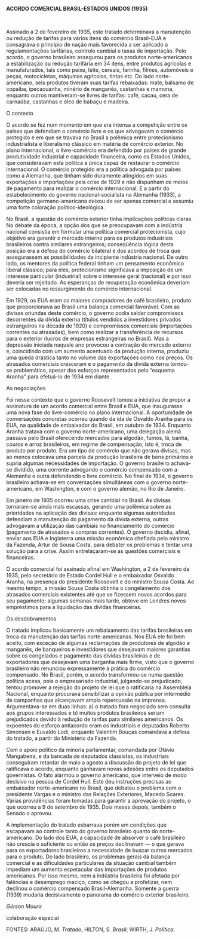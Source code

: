 **ACORDO COMERCIAL BRASIL-ESTADOS UNIDOS (1935)**

 

Assinado a 2 de fevereiro de 1935, este tratado determinava a manutenção
ou redução de tarifas para vários itens do comércio Brasil-EUA e
consagrava o princípio de nação mais favorecida a ser aplicado a
regulamentações tarifárias, controle cambial e taxas de importação. Pelo
acordo, o governo brasileiro assegurou para os produtos norte-americanos
a estabilização ou redução tarifária em 34 itens, entre produtos
agrícolas e manufaturados, tais como peixe, leite, cereais, farinha,
filmes, automóveis e peças, motocicletas, máquinas agrícolas, tintas
etc. Do lado norte-americano, seis produtos tiveram suas tarifas
rebaixadas: mate, bálsamo de copaíba, ipecacuanha, minério de manganês,
castanhas e mamona, enquanto outros mantiveram-se livres de tarifas:
café, cacau, cera de carnaúba, castanhas e óleo de babaçu e madeira.

O contexto

O acordo se fez num momento em que era intensa a competição entre os
países que defendiam o comércio livre e os que advogavam o comércio
protegido e em que se travava no Brasil a polêmica entre protecionismo
industrialista e liberalismo clássico em matéria de comércio exterior.
No plano internacional, o livre-comércio era defendido por países de
grande produtividade industrial e capacidade financeira, como os Estados
Unidos, que consideravam esta política a única capaz de restaurar o
comércio internacional. O comércio protegido era a política advogada por
países como a Alemanha, que tinham sido duramente atingidos em suas
exportações e importações pela crise de 1929 e não dispunham de meios de
pagamento para realizar o comércio internacional. E a partir do
estabelecimento do governo nacional-socialista na Alemanha (1933), a
competição germano-americana deixou de ser apenas comercial e assumiu
uma forte coloração político-ideológica.

No Brasil, a questão do comércio exterior tinha implicações políticas
claras. No debate da época, a opção dos que se preocupavam com a
indústria nacional consistia em formular uma política comercial
protecionista, cujo objetivo era garantir o mercado interno para os
produtos industriais brasileiros contra similares estrangeiros;
conseqüência lógica desta posição era a defesa do comércio bilateral e
dos acordos de troca que assegurassem as possibilidades da incipiente
indústria nacional. De outro lado, os mentores da política federal
tinham um pensamento econômico liberal clássico; para eles,
protecionismo significava a imposição de um interesse particular
(industrial) sobre o interesse geral (nacional) e por isso deveria ser
rejeitado. As esperanças de recuperação econômica deveriam ser colocadas
no ressurgimento do comércio internacional.

Em 1929, os EUA eram os maiores compradores de café brasileiro, produto
que proporcionava ao Brasil uma balança comercial favorável. Com as
divisas oriundas deste comércio, o governo podia saldar compromissos
decorrentes da dívida externa (títulos vendidos a investidores privados
estrangeiros na década de 1920) e compromissos comerciais (importações
correntes ou atrasadas), bem como realizar a transferência de recursos
para o exterior (lucros de empresas estrangeiras no Brasil). Mas a
depressão iniciada naquele ano provocou a contração do mercado externo
e, coincidindo com um aumento acentuado da produção interna, produziu
uma queda drástica tanto no volume das exportações como nos preços. Os
atrasados comerciais cresceram e o pagamento da dívida externa tornou-se
problemático, apesar dos esforços representados pelo “esquema Aranha”
para efetuá-lo de 1934 em diante.

As negociações

Foi nesse contexto que o governo Roosevelt tomou a iniciativa de propor
a assinatura de um acordo comercial entre Brasil e EUA, que inaugurasse
uma nova fase do livre-comércio no plano internacional. A oportunidade
de conversações concretas ocorreu quando da ida de Osvaldo Aranha para
os EUA, na qualidade de embaixador do Brasil, em outubro de 1934.
Enquanto Aranha tratava com o governo norte-americano, uma delegação
alemã passava pelo Brasil oferecendo mercados para algodão, fumos, lã,
banha, couros e arroz brasileiros, em regime de compensação, isto é,
troca de produto por produto. Era um tipo de comércio que não gerava
divisas, mas ao menos colocava uma parcela da produção brasileira de
bens primários e supria algumas necessidades de importação. O governo
brasileiro achava-se dividido, uma corrente advogando o comércio
compensado com a Alemanha e outra defendendo o livre comércio. No final
de 1934, o governo brasileiro achava-se em conversações simultâneas com
o governo norte-americano, em Washington, e com o governo alemão, no Rio
de Janeiro.

Em janeiro de 1935 ocorreu uma crise cambial no Brasil. As divisas
tornaram-se ainda mais escassas, gerando uma polêmica sobre as
prioridades na aplicação das divisas: enquanto algumas autoridades
defendiam a manutenção do pagamento da dívida externa, outras advogavam
a utilização das cambiais no financiamento do comércio (pagamento de
atrasados e compras correntes). O governo decidiu, afinal, enviar aos
EUA e Inglaterra uma missão econômica chefiada pelo ministro da Fazenda,
Artur de Sousa Costa, para debater os problemas e tentar uma solução
para a crise. Assim entrelaçaram-se as questões comerciais e
financeiras.

O acordo comercial foi assinado afinal em Washington, a 2 de fevereiro
de 1935, pelo secretário de Estado Cordel Hull e o embaixador Osvaldo
Aranha, na presença do presidente Roosevelt e do ministro Sousa Costa.
Ao mesmo tempo, a missão Sousa Costa obtinha o congelamento dos
atrasados comerciais existentes até que se fizessem novos acordos para
seu pagamento; algumas semanas mais tarde, obteve em Londres novos
empréstimos para a liquidação das dívidas financeiras.

Os desdobramentos

O tratado implicou basicamente um rebaixamento das tarifas brasileiras
em troca da manutenção das tarifas norte-americanas. Nos EUA ele foi bem
aceito, com exceção de algumas reclamações de produtores de algodão e
manganês, de banqueiros e investidores que desejavam maiores garantias
sobre os congelados e pagamento das dívidas brasileiras e de
exportadores que desejavam uma barganha mais firme, visto que o governo
brasileiro não renunciou expressamente à prática do comércio compensado.
No Brasil, porém, o acordo transformou-se numa questão política acesa,
pois o empresariado industrial, julgando-se prejudicado, tentou promover
a rejeição do projeto de lei que o ratificaria na Assembléia Nacional,
enquanto procurava sensibilizar a opinião pública por intermédio de
campanhas que alcançavam ampla repercussão na imprensa. Argumentava-se
em duas linhas: a) o tratado fora negociado sem consulta aos grupos
interessados e b) muitos produtos brasileiros seriam prejudicados devido
à redução de tarifas para similares americanos. Os expoentes do esforço
antiacordo eram os industriais e deputados Roberto Simonsen e Euvaldo
Lodi, enquanto Valentim Bouças comandava a defesa do tratado, a partir
do Ministério da Fazenda.

Com o apoio político da minoria parlamentar, comandada por Otávio
Mangabeira, e da bancada de deputados classistas, os industriais
conseguiram retardar de maio a agosto a discussão do projeto de lei que
ratificava o acordo, enquanto ganhavam novas adesões entre os deputados
governistas. O fato alarmou o governo americano, que interveio de modo
decisivo na pessoa de Cordel Hull. Este deu instruções precisas ao
embaixador norte-americano no Brasil, que debateu o problema com o
presidente Vargas e o ministro das Relações Exteriores, Macedo Soares.
Várias providências foram tomadas para garantir a aprovação do projeto,
o que ocorreu a 9 de setembro de 1935. Dois meses depois, também o
Senado o aprovou.

A implementação do tratado esbarrava porém em condições que escapavam ao
controle tanto do governo brasileiro quanto do norte-americano. Do lado
dos EUA, a capacidade de absorver o café brasileiro não crescia o
suficiente ou então os preços declinavam — o que gerava para os
exportadores brasileiros a necessidade de buscar outros mercados para o
produto. Do lado brasileiro, os problemas gerais da balança comercial e
as dificuldades particulares da situação cambial também impediam um
aumento espetacular das importações de produtos americanos. Por isso
mesmo, nem a indústria brasileira foi afetada por falências e desemprego
maciço, como se chegou a profetizar, nem declinou o comércio compensado
Brasil-Alemanha. Somente a guerra (1939) mudaria decisivamente o
panorama do comércio exterior brasileiro.

*Gérson Moura*

colaboração especial

FONTES: ARAÚJO, M. *Tratado*; HILTON, S. *Brasil*; WIRTH, J. *Política*.

 
